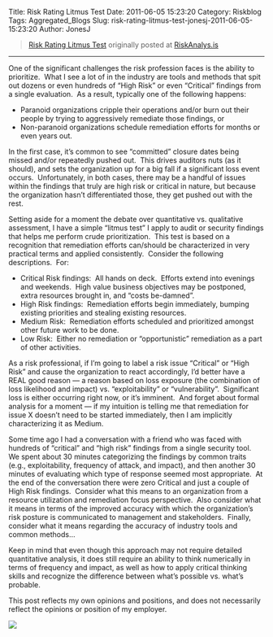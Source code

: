 Title: Risk Rating Litmus Test
Date: 2011-06-05 15:23:20
Category: Riskblog
Tags: Aggregated_Blogs
Slug: risk-rating-litmus-test-jonesj-2011-06-05-15:23:20
Author: JonesJ

>[Risk Rating Litmus Test](http://feedproxy.google.com/~r/Riskanalysis/~3/qveSYdUYM3w/) originally posted at [RiskAnalys.is](http://riskmanagementinsight.com/riskanalysis)
***
One of the significant challenges the risk profession faces is the ability to prioritize.  What I see a lot of in the industry are tools and methods that spit out dozens or even hundreds of “High Risk” or even “Critical” findings from a single evaluation.  As a result, typically one of the following happens:

-   Paranoid organizations cripple their operations and/or burn out their people by trying to aggressively remediate those findings, or
-   Non-paranoid organizations schedule remediation efforts for months or even years out.

In the first case, it’s common to see “committed” closure dates being missed and/or repeatedly pushed out.  This drives auditors nuts (as it should), and sets the organization up for a big fall if a significant loss event occurs.  Unfortunately, in both cases, there may be a handful of issues within the findings that truly are high risk or critical in nature, but because the organization hasn’t differentiated those, they get pushed out with the rest.

Setting aside for a moment the debate over quantitative vs. qualitative assessment, I have a simple “litmus test” I apply to audit or security findings that helps me perform crude prioritization.  This test is based on a recognition that remediation efforts can/should be characterized in very practical terms and applied consistently.  Consider the following descriptions.  For:

-   Critical Risk findings:  All hands on deck.  Efforts extend into evenings and weekends.  High value business objectives may be postponed, extra resources brought in, and “costs be-damned”.
-   High Risk findings:  Remediation efforts begin immediately, bumping existing priorities and stealing existing resources.
-   Medium Risk:  Remediation efforts scheduled and prioritized amongst other future work to be done.
-   Low Risk:  Either no remediation or “opportunistic” remediation as a part of other activities.

As a risk professional, if I’m going to label a risk issue “Critical” or “High Risk” and cause the organization to react accordingly, I’d better have a REAL good reason — a reason based on loss exposure (the combination of loss likelihood and impact) vs. “exploitability” or “vulnerability”.  Significant loss is either occurring right now, or it’s imminent.  And forget about formal analysis for a moment — if my intuition is telling me that remediation for issue X doesn’t need to be started immediately, then I am implicitly characterizing it as Medium.

Some time ago I had a conversation with a friend who was faced with hundreds of “critical” and “high risk” findings from a single security tool.  We spent about 30 minutes categorizing the findings by common traits (e.g., exploitability, frequency of attack, and impact), and then another 30 minutes of evaluating which type of response seemed most appropriate.  At the end of the conversation there were zero Critical and just a couple of  High Risk findings.  Consider what this means to an organization from a resource utilization and remediation focus perspective.  Also consider what it means in terms of the improved accuracy with which the organization’s risk posture is communicated to management and stakeholders.  Finally, consider what it means regarding the accuracy of industry tools and common methods…

Keep in mind that even though this approach may not require detailed quantitative analysis, it does still require an ability to think numerically in terms of frequency and impact, as well as how to apply critical thinking skills and recognize the difference between what’s possible vs. what’s probable.

This post reflects my own opinions and positions, and does not necessarily reflect the opinions or position of my employer.

![](http://feeds.feedburner.com/~r/Riskanalysis/~4/qveSYdUYM3w)

